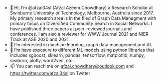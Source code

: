 - 👋 Hi, I’m @afzal34sl (Afzal Azeem Chowdhary) a Research Scholar at Swinburne University of Technology, Melbourne, Australia since 2017. My primary research area is in the filed of Graph Data Managment with primary focus on Diversified Community Search in Social Networks. I have published three papers at peer-reviewed journals and conferences. I am also a reviewer for WWW Journal 2021 and NIER Track at ASE 2020 and 2021.
- 👀 I’m interested in machine learning, graph data management and AI.
- 🌱 I’m have exposure to different ML models using python libraries that includes xgboost, sklearn, pandas, tensorflow, matplotlib, numpy, seaborn, plotly, word2vec, etc.
- 📫 You can reach me on afzal.chowdhary@outlook.com and https://twitter.com/afzal34sl on Twitter

<!---
afzal34sl/afzal34sl is a ✨ special ✨ repository because its `README.md` (this file) appears on your GitHub profile.
You can click the Preview link to take a look at your changes.
--->
